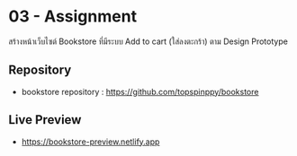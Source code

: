 # 03 - Assignment

สร้างหน้าเว็บไซต์ Bookstore ที่มีระบบ Add to cart (ใส่ลงตะกร้า) ตาม Design Prototype

## Repository
- bookstore repository : https://github.com/topspinppy/bookstore
  

## Live Preview 
- https://bookstore-preview.netlify.app

 
